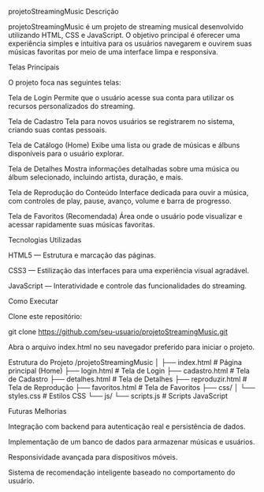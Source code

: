 projetoStreamingMusic
Descrição

projetoStreamingMusic é um projeto de streaming musical desenvolvido utilizando HTML, CSS e JavaScript. O objetivo principal é oferecer uma experiência simples e intuitiva para os usuários navegarem e ouvirem suas músicas favoritas por meio de uma interface limpa e responsiva.

Telas Principais

O projeto foca nas seguintes telas:

Tela de Login
Permite que o usuário acesse sua conta para utilizar os recursos personalizados do streaming.

Tela de Cadastro
Tela para novos usuários se registrarem no sistema, criando suas contas pessoais.

Tela de Catálogo (Home)
Exibe uma lista ou grade de músicas e álbuns disponíveis para o usuário explorar.

Tela de Detalhes
Mostra informações detalhadas sobre uma música ou álbum selecionado, incluindo artista, duração, e mais.

Tela de Reprodução do Conteúdo
Interface dedicada para ouvir a música, com controles de play, pause, avanço, volume e barra de progresso.

Tela de Favoritos (Recomendada)
Área onde o usuário pode visualizar e acessar rapidamente suas músicas favoritas.

Tecnologias Utilizadas

HTML5 — Estrutura e marcação das páginas.

CSS3 — Estilização das interfaces para uma experiência visual agradável.

JavaScript — Interatividade e controle das funcionalidades do streaming.

Como Executar

Clone este repositório:

git clone https://github.com/seu-usuario/projetoStreamingMusic.git


Abra o arquivo index.html no seu navegador preferido para iniciar o projeto.

Estrutura do Projeto
/projetoStreamingMusic
│
├── index.html            # Página principal (Home)
├── login.html            # Tela de Login
├── cadastro.html         # Tela de Cadastro
├── detalhes.html         # Tela de Detalhes
├── reproduzir.html       # Tela de Reprodução
├── favoritos.html        # Tela de Favoritos
├── css/
│   └── styles.css        # Estilos CSS
└── js/
    └── scripts.js        # Scripts JavaScript

Futuras Melhorias

Integração com backend para autenticação real e persistência de dados.

Implementação de um banco de dados para armazenar músicas e usuários.

Responsividade avançada para dispositivos móveis.

Sistema de recomendação inteligente baseado no comportamento do usuário.
